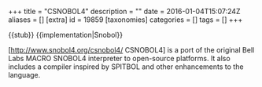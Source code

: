 +++
title = "CSNOBOL4"
description = ""
date = 2016-01-04T15:07:24Z
aliases = []
[extra]
id = 19859
[taxonomies]
categories = []
tags = []
+++

{{stub}}
{{implementation|Snobol}}

[http://www.snobol4.org/csnobol4/ CSNOBOL4] is a port of the original Bell Labs MACRO SNOBOL4 interpreter to open-source platforms.  It also includes a compiler inspired by SPITBOL and other enhancements to the language.
